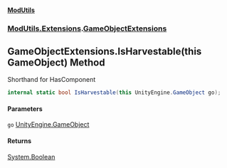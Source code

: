 #### [ModUtils](index.md 'index')
### [ModUtils.Extensions](ModUtils.Extensions.md 'ModUtils.Extensions').[GameObjectExtensions](ModUtils.Extensions.GameObjectExtensions.md 'ModUtils.Extensions.GameObjectExtensions')

## GameObjectExtensions.IsHarvestable(this GameObject) Method

Shorthand for HasComponent<Harvestable>

```csharp
internal static bool IsHarvestable(this UnityEngine.GameObject go);
```
#### Parameters

<a name='ModUtils.Extensions.GameObjectExtensions.IsHarvestable(thisUnityEngine.GameObject).go'></a>

`go` [UnityEngine.GameObject](https://docs.microsoft.com/en-us/dotnet/api/UnityEngine.GameObject 'UnityEngine.GameObject')

#### Returns
[System.Boolean](https://docs.microsoft.com/en-us/dotnet/api/System.Boolean 'System.Boolean')